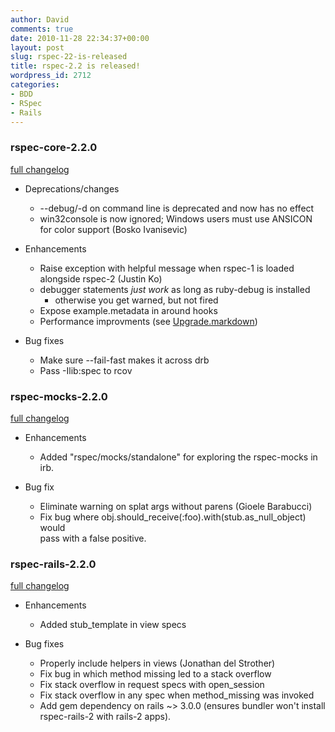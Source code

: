 ```yaml
---
author: David
comments: true
date: 2010-11-28 22:34:37+00:00
layout: post
slug: rspec-22-is-released
title: rspec-2.2 is released!
wordpress_id: 2712
categories:
- BDD
- RSpec
- Rails
---
```


### rspec-core-2.2.0

[full changelog](http://github.com/rspec/rspec-core/compare/v2.1.0...master)

* Deprecations/changes
  * --debug/-d on command line is deprecated and now has no effect
  * win32console is now ignored; Windows users must use ANSICON for color support
    (Bosko Ivanisevic)

* Enhancements
  * Raise exception with helpful message when rspec-1 is loaded alongside
    rspec-2 (Justin Ko)
  * debugger statements _just work_ as long as ruby-debug is installed
    * otherwise you get warned, but not fired
  * Expose example.metadata in around hooks
  * Performance improvments (see [Upgrade.markdown](https://github.com/rspec/rspec-core/blob/master/Upgrade.markdown))

* Bug fixes
  * Make sure --fail-fast makes it across drb
  * Pass -Ilib:spec to rcov

### rspec-mocks-2.2.0

[full changelog](http://github.com/rspec/rspec-mocks/compare/v2.1.0...v2.2.0)

* Enhancements
  * Added "rspec/mocks/standalone" for exploring the rspec-mocks in irb.

* Bug fix
  * Eliminate warning on splat args without parens (Gioele Barabucci)
  * Fix bug where obj.should_receive(:foo).with(stub.as_null_object) would                                                                                                      
    pass with a false positive.

### rspec-rails-2.2.0

[full changelog](http://github.com/rspec/rspec-rails/compare/v2.1.0...master)

* Enhancements
  * Added stub_template in view specs

* Bug fixes
  * Properly include helpers in views (Jonathan del Strother)
  * Fix bug in which method missing led to a stack overflow
  * Fix stack overflow in request specs with open_session
  * Fix stack overflow in any spec when method_missing was invoked
  * Add gem dependency on rails ~> 3.0.0 (ensures bundler won't install
    rspec-rails-2 with rails-2 apps).

